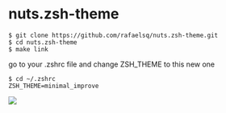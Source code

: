 # nuts.zsh-theme

```
$ git clone https://github.com/rafaelsq/nuts.zsh-theme.git
$ cd nuts.zsh-theme
$ make link
```

go to your .zshrc file and change ZSH_THEME to this new one

```
$ cd ~/.zshrc
ZSH_THEME=minimal_improve
```

<p>
    <img src="https://raw.githubusercontent.com/rafaelsq/nuts.zsh-theme/master/nuts.zsh-theme.png">
</p>
